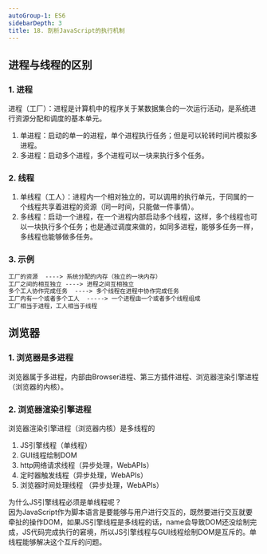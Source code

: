 ```yaml
---
autoGroup-1: ES6
sidebarDepth: 3
title: 18. 剖析JavaScript的执行机制
---
```


## 进程与线程的区别
### 1. 进程
进程（工厂）：进程是计算机中的程序关于某数据集合的一次运行活动，是系统进行资源分配和调度的基本单元。

1. 单进程：启动的单一的进程，单个进程执行任务；但是可以轮转时间片模拟多进程。
2. 多进程：启动多个进程，多个进程可以一块来执行多个任务。

### 2. 线程
1. 单线程（工人）：进程内一个相对独立的，可以调用的执行单元，于同属的一个线程共享着进程的资源（同一时间，只能做一件事情）。
2. 多线程：启动一个进程，在一个进程内部启动多个线程，这样，多个线程也可以一块执行多个任务；也是通过调度来做的，如同多进程，能够多任务一样，多线程也能够做多任务。

### 3. 示例
```md
工厂的资源  ----> 系统分配的内存（独立的一块内存）
工厂之间的相互独立 ----> 进程之间互相独立
多个工人协作完成任务  ----> 多个线程在进程中协作完成任务
工厂内有一个或者多个工人  -----> 一个进程由一个或者多个线程组成
工厂相当于进程，工人相当于线程
```

## 浏览器
### 1. 浏览器是多进程
浏览器属于多进程，内部由Browser进程、第三方插件进程、浏览器渲染引擎进程（浏览器的内核）。

### 2. 浏览器渲染引擎进程
浏览器渲染引擎进程（浏览器内核）是多线程的
1. JS引擎线程（单线程）
2. GUI线程绘制DOM
3. http网络请求线程（异步处理，WebAPIs）
4. 定时器触发线程（异步处理，WebAPIs）
5. 浏览器时间处理线程 （异步处理，WebAPIs）

为什么JS引擎线程必须是单线程呢？    
因为JavaScript作为脚本语言是要能够与用户进行交互的，既然要进行交互就要牵扯的操作DOM，如果JS引擎线程是多线程的话，name会导致DOM还没绘制完成，JS代码完成执行的窘境，所以JS引擎线程与GUI线程绘制DOM是互斥的。单线程能够解决这个互斥的问题。


